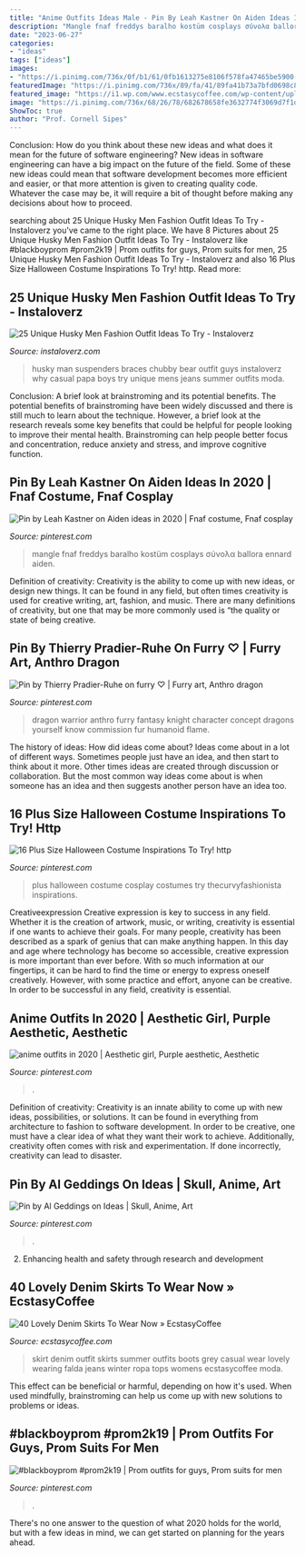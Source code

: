 ```yaml
---
title: "Anime Outfits Ideas Male - Pin By Leah Kastner On Aiden Ideas In 2020"
description: "Mangle fnaf freddys baralho kostüm cosplays σύνολα ballora ennard aiden"
date: "2023-06-27"
categories:
- "ideas"
tags: ["ideas"]
images:
- "https://i.pinimg.com/736x/0f/b1/61/0fb1613275e8106f578fa47465be5900--plus-size-halloween-halloween-costume-ideas.jpg"
featuredImage: "https://i.pinimg.com/736x/89/fa/41/89fa41b73a7bfd0698c81558ec06aaec.jpg"
featured_image: "https://i1.wp.com/www.ecstasycoffee.com/wp-content/uploads/2016/10/Denim-Skirt-Outfit5.jpg"
image: "https://i.pinimg.com/736x/68/26/78/682678658fe3632774f3069d7f1d2873.jpg"
ShowToc: true
author: "Prof. Cornell Sipes"
---
```



Conclusion: How do you think about these new ideas and what does it mean for the future of software engineering?
New ideas in software engineering can have a big impact on the future of the field. Some of these new ideas could mean that software development becomes more efficient and easier, or that more attention is given to creating quality code. Whatever the case may be, it will require a bit of thought before making any decisions about how to proceed.

	

		
searching about 25 Unique Husky Men Fashion Outfit Ideas To Try - Instaloverz you've came to the right place. We have 8 Pictures about 25 Unique Husky Men Fashion Outfit Ideas To Try - Instaloverz like #blackboyprom #prom2k19 | Prom outfits for guys, Prom suits for men, 25 Unique Husky Men Fashion Outfit Ideas To Try - Instaloverz and also 16 Plus Size Halloween Costume Inspirations To Try! http. Read more:
		
    
## 25 Unique Husky Men Fashion Outfit Ideas To Try - Instaloverz

<img loading=lazy src="http://www.instaloverz.com/wp-content/uploads/2017/05/10.-Husky-Men-Fashion.jpg" onerror="this.onerror=null;this.src='https://tse4.mm.bing.net/th?id=OIP.sRCPPt2_a9D1xC1Yk1IlWAHaJ4&amp;pid=15.1';" alt="25 Unique Husky Men Fashion Outfit Ideas To Try - Instaloverz">

_Source: instaloverz.com_

>husky man suspenders braces chubby bear outfit guys instaloverz why casual papa boys try unique mens jeans summer outfits moda. 

	

Conclusion: A brief look at brainstroming and its potential benefits.
The potential benefits of brainstroming have been widely discussed and there is still much to learn about the technique. However, a brief look at the research reveals some key benefits that could be helpful for people looking to improve their mental health. Brainstroming can help people better focus and concentration, reduce anxiety and stress, and improve cognitive function.

    
## Pin By Leah Kastner On Aiden Ideas In 2020 | Fnaf Costume, Fnaf Cosplay

<img loading=lazy src="https://i.pinimg.com/736x/89/fa/41/89fa41b73a7bfd0698c81558ec06aaec.jpg" onerror="this.onerror=null;this.src='https://tse3.mm.bing.net/th?id=OIP.4YN1vB8xc6giywhftglO-QHaJ4&amp;pid=15.1';" alt="Pin by Leah Kastner on Aiden ideas in 2020 | Fnaf costume, Fnaf cosplay">

_Source: pinterest.com_

>mangle fnaf freddys baralho kostüm cosplays σύνολα ballora ennard aiden. 

	

Definition of creativity:
Creativity is the ability to come up with new ideas, or design new things. It can be found in any field, but often times creativity is used for creative writing, art, fashion, and music. There are many definitions of creativity, but one that may be more commonly used is “the quality or state of being creative.

    
## Pin By Thierry Pradier-Ruhe On Furry ♡ | Furry Art, Anthro Dragon

<img loading=lazy src="https://i.pinimg.com/736x/68/26/78/682678658fe3632774f3069d7f1d2873.jpg" onerror="this.onerror=null;this.src='https://tse4.mm.bing.net/th?id=OIP.sk2JEtDGDlhxPOREZD_X8gHaMk&amp;pid=15.1';" alt="Pin by Thierry Pradier-Ruhe on furry ♡ | Furry art, Anthro dragon">

_Source: pinterest.com_

>dragon warrior anthro furry fantasy knight character concept dragons yourself know commission fur humanoid flame. 

	

The history of ideas: How did ideas come about?
Ideas come about in a lot of different ways. Sometimes people just have an idea, and then start to think about it more. Other times ideas are created through discussion or collaboration. But the most common way ideas come about is when someone has an idea and then suggests another person have an idea too.

    
## 16 Plus Size Halloween Costume Inspirations To Try! Http

<img loading=lazy src="https://i.pinimg.com/736x/0f/b1/61/0fb1613275e8106f578fa47465be5900--plus-size-halloween-halloween-costume-ideas.jpg" onerror="this.onerror=null;this.src='https://tse3.mm.bing.net/th?id=OIP.NxczHmXTCiZcTrd52DjT4QHaLH&amp;pid=15.1';" alt="16 Plus Size Halloween Costume Inspirations To Try! http">

_Source: pinterest.com_

>plus halloween costume cosplay costumes try thecurvyfashionista inspirations. 

	

Creativeexpression
Creative expression is key to success in any field. Whether it is the creation of artwork, music, or writing, creativity is essential if one wants to achieve their goals. For many people, creativity has been described as a spark of genius that can make anything happen. In this day and age where technology has become so accessible, creative expression is more important than ever before. With so much information at our fingertips, it can be hard to find the time or energy to express oneself creatively. However, with some practice and effort, anyone can be creative. In order to be successful in any field, creativity is essential.

    
## Anime Outfits In 2020 | Aesthetic Girl, Purple Aesthetic, Aesthetic

<img loading=lazy src="https://i.pinimg.com/736x/d0/82/30/d082300a55dbb69bc717085f915f432b.jpg" onerror="this.onerror=null;this.src='https://tse4.mm.bing.net/th?id=OIP.Nc5xysaPlk7PMFBfP8bv_gAAAA&amp;pid=15.1';" alt="anime outfits in 2020 | Aesthetic girl, Purple aesthetic, Aesthetic">

_Source: pinterest.com_

>. 

	

Definition of creativity:
Creativity is an innate ability to come up with new ideas, possibilities, or solutions. It can be found in everything from architecture to fashion to software development. In order to be creative, one must have a clear idea of what they want their work to achieve. Additionally, creativity often comes with risk and experimentation. If done incorrectly, creativity can lead to disaster.

    
## Pin By Al Geddings On Ideas | Skull, Anime, Art

<img loading=lazy src="https://i.pinimg.com/736x/63/6a/09/636a09c02fa2c49bef5c80e9dd4a567e.jpg" onerror="this.onerror=null;this.src='https://tse2.mm.bing.net/th?id=OIP.PZgFdnxnYKvUVb7GRYoJVQHaJ_&amp;pid=15.1';" alt="Pin by Al Geddings on Ideas | Skull, Anime, Art">

_Source: pinterest.com_

>. 

	

2. Enhancing health and safety through research and development 

    
## 40 Lovely Denim Skirts To Wear Now » EcstasyCoffee

<img loading=lazy src="https://i1.wp.com/www.ecstasycoffee.com/wp-content/uploads/2016/10/Denim-Skirt-Outfit5.jpg" onerror="this.onerror=null;this.src='https://tse4.mm.bing.net/th?id=OIP.5BMhRnCsbho0WxPc0WzN3QAAAA&amp;pid=15.1';" alt="40 Lovely Denim Skirts To Wear Now » EcstasyCoffee">

_Source: ecstasycoffee.com_

>skirt denim outfit skirts summer outfits boots grey casual wear lovely wearing falda jeans winter ropa tops womens ecstasycoffee moda. 

	

This effect can be beneficial or harmful, depending on how it's used. When used mindfully, brainstroming can help us come up with new solutions to problems or ideas.

    
## #blackboyprom #prom2k19 | Prom Outfits For Guys, Prom Suits For Men

<img loading=lazy src="https://i.pinimg.com/736x/ae/20/2b/ae202b4074c243dc7e9b891f105a41a4.jpg" onerror="this.onerror=null;this.src='https://tse2.mm.bing.net/th?id=OIP.2nN1MwUxSXmNHVMa683I3QHaJ4&amp;pid=15.1';" alt="#blackboyprom #prom2k19 | Prom outfits for guys, Prom suits for men">

_Source: pinterest.com_

>. 

	

There's no one answer to the question of what 2020 holds for the world, but with a few ideas in mind, we can get started on planning for the years ahead. 

